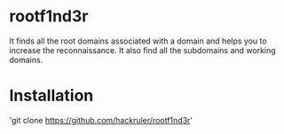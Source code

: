# rootf1nd3r
It finds all the root domains associated with a domain and helps you to increase the reconnaissance. It also find all the subdomains and working domains.

# Installation
'git clone https://github.com/hackruler/rootf1nd3r'
